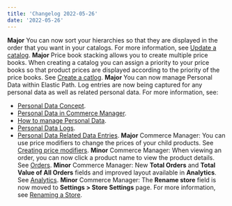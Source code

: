 ```yaml
---
title: 'Changelog 2022-05-26'
date: '2022-05-26'
---
```

**Major** You can now sort your hierarchies so that they are displayed in the order that you want in your catalogs. For more information, see [Update a catalog](/docs/pxm/catalogs/catalog-configuration/update-a-catalog).
**Major** Price book stacking allows you to create multiple price books. When creating a catalog you can assign a priority to your price books so that product prices are displayed according to the priority of the price books. See [Create a catlog](/docs/pxm/catalogs/catalog-configuration/create-a-catalog).
**Major** You can now manage Personal Data within Elastic Path. Log entries are now being captured for any personal data as well as related personal data. For more information, see:
  - [Personal Data Concept](/docs/commerce-cloud/personal-data/personal-data).
  - [Personal Data in Commerce Manager](/docs/commerce-cloud/personal-data/personal-data-cm).
  - [How to manage Personal Data](/docs/commerce-cloud/personal-data/personal-data-management).
  - [Personal Data Logs](/docs/commerce-cloud/personal-data/personal-data-logs-api/personal-data-logs-api-overview).
  - [Personal Data Related Data Entries](/docs/commerce-cloud/personal-data/personal-data-related-data-entries-api/personal-data-related-entries-overview).
**Major** Commerce Manager: You can use price modifiers to change the prices of your child products. See [Creating price modifiers](/docs/pxm/pricebooks/pxm-pricebooks#creating-price-modifiers).
**Minor** Commerce Manager: When viewing an order, you can now click a product name to view the product details. See [Orders](/docs/commerce-cloud/orders/orders-cm).
**Minor** Commerce Manager: New **Total Orders** and **Total Value of All Orders** fields and improved layout available in **Analytics**. See [Analytics](/docs/commerce-cloud/analytics/analytics).
**Minor** Commerce Manager: The **Rename store** field is now moved to **Settings > Store Settings** page. For more information, see [Renaming a Store](/docs/commerce-cloud/global-project-settings/general-settings).

